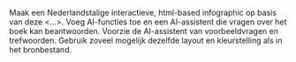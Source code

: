 Maak een Nederlandstalige interactieve, html-based infographic op basis van deze <…>. Voeg AI-functies toe en een AI-assistent die vragen over het boek kan beantwoorden. Voorzie de AI-assistent van voorbeeldvragen en trefwoorden. Gebruik zoveel mogelijk dezelfde layout en kleurstelling als in het bronbestand.
